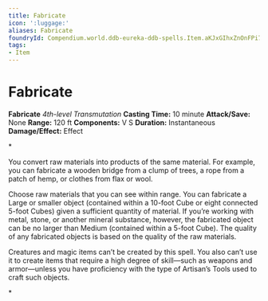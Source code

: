 ```yaml
---
title: Fabricate
icon: ':luggage:'
aliases: Fabricate
foundryId: Compendium.world.ddb-eureka-ddb-spells.Item.aKJxGIhxZnOnFPi7
tags:
- Item
---
```


# Fabricate

**Fabricate**
_4th-level Transmutation_
**Casting Time:** 10 minute
**Attack/Save:** None
**Range:** 120 ft
**Components:** V S
**Duration:** Instantaneous
**Damage/Effect:** Effect

*<p>You convert raw materials into products of the same material. For example, you can fabricate a wooden bridge from a clump of trees, a rope from a patch of hemp, or clothes from flax or wool.

Choose raw materials that you can see within range. You can fabricate a Large or smaller object (contained within a 10-foot Cube or eight connected 5-foot Cubes) given a sufficient quantity of material. If you’re working with metal, stone, or another mineral substance, however, the fabricated object can be no larger than Medium (contained within a 5-foot Cube). The quality of any fabricated objects is based on the quality of the raw materials.

Creatures and magic items can’t be created by this spell. You also can’t use it to create items that require a high degree of skill—such as weapons and armor—unless you have proficiency with the type of Artisan’s Tools used to craft such objects.</p>*